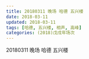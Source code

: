 ```yaml
---
title: 20180311 晚场 哈德 五兴楼
date: 2018-03-11
updated: 2018-03-11
tags: [哈德, 五兴楼, 相声, 高峰]
categories: (2018)戊戌年场次 
---
```

20180311 晚场 哈德 五兴楼

